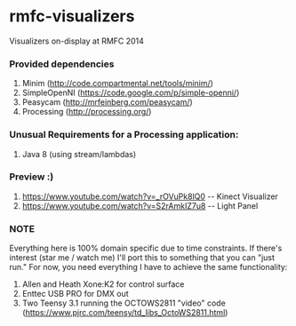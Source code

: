 rmfc-visualizers
================

Visualizers on-display at RMFC 2014

### Provided dependencies
1. Minim  (http://code.compartmental.net/tools/minim/)
2. SimpleOpenNI (https://code.google.com/p/simple-openni/)
3. Peasycam (http://mrfeinberg.com/peasycam/)
4. Processing (http://processing.org/)

### Unusual Requirements for a Processing application:
1. Java 8 (using stream/lambdas)

### Preview :)
1. https://www.youtube.com/watch?v=_rOVuPk8lQ0 -- Kinect Visualizer
2. https://www.youtube.com/watch?v=S2rAmkIZ7u8 -- Light Panel

### NOTE
Everything here is 100% domain specific due to time constraints. If there's interest (star me / watch me) I'll port this to something that you can "just run." For now, you need everything I have to achieve the same functionality:
1. Allen and Heath Xone:K2 for control surface
2. Enttec USB PRO for DMX out
3. Two Teensy 3.1 running the OCTOWS2811 "video" code (https://www.pjrc.com/teensy/td_libs_OctoWS2811.html)
